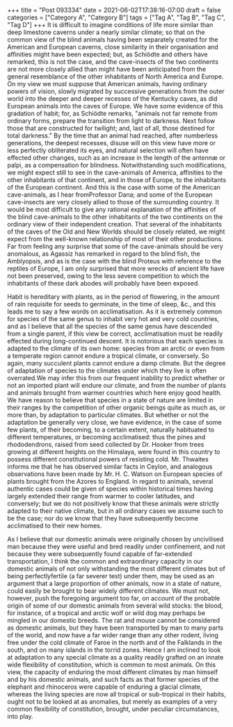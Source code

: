 +++
title = "Post 093334"
date = 2021-06-02T17:38:16-07:00
draft = false
categories = ["Category A", "Category B"]
tags = ["Tag A", "Tag B", "Tag C", "Tag D"]
+++
It is difficult to imagine conditions of life more similar than deep limestone caverns under a nearly similar climate; so that on the common view of the blind animals having been separately created for the American and European caverns, close similarity in their organisation and affinities might have been expected; but, as Schiödte and others have remarked, this is not the case, and the cave-insects of the two continents are not more closely allied than might have been anticipated from the general resemblance of the other inhabitants of North America and Europe. On my view we must suppose that American animals, having ordinary powers of vision, slowly migrated by successive generations from the outer world into the deeper and deeper recesses of the Kentucky caves, as did European animals into the caves of Europe. We have some evidence of this gradation of habit; for, as Schiödte remarks, "animals not far remote from ordinary forms, prepare the transition from light to darkness. Next follow those that are constructed for twilight; and, last of all, those destined for total darkness." By the time that an animal had reached, after numberless generations, the deepest recesses, disuse will on this view have more or less perfectly obliterated its eyes, and natural selection will often have effected other changes, such as an increase in the length of the antennæ or palpi, as a compensation for blindness. Notwithstanding such modifications, we might expect still to see in the cave-animals of America, affinities to the other inhabitants of that continent, and in those of Europe, to the inhabitants of the European continent. And this is the case with some of the American cave-animals, as I hear fromProfessor Dana; and some of the European cave-insects are very closely allied to those of the surrounding country. It would be most difficult to give any rational explanation of the affinities of the blind cave-animals to the other inhabitants of the two continents on the ordinary view of their independent creation. That several of the inhabitants of the caves of the Old and New Worlds should be closely related, we might expect from the well-known relationship of most of their other productions. Far from feeling any surprise that some of the cave-animals should be very anomalous, as Agassiz has remarked in regard to the blind fish, the Amblyopsis, and as is the case with the blind Proteus with reference to the reptiles of Europe, I am only surprised that more wrecks of ancient life have not been preserved, owing to the less severe competition to which the inhabitants of these dark abodes will probably have been exposed.

Habit is hereditary with plants, as in the period of flowering, in the amount of rain requisite for seeds to germinate, in the time of sleep, &c., and this leads me to say a few words on acclimatisation. As it is extremely common for species of the same genus to inhabit very hot and very cold countries, and as I believe that all the species of the same genus have descended from a single parent, if this view be correct, acclimatisation must be readily effected during long-continued descent. It is notorious that each species is adapted to the climate of its own home: species from an arctic or even from a temperate region cannot endure a tropical climate, or conversely. So again, many succulent plants cannot endure a damp climate. But the degree of adaptation of species to the climates under which they live is often overrated.We may infer this from our frequent inability to predict whether or not an imported plant will endure our climate, and from the number of plants and animals brought from warmer countries which here enjoy good health. We have reason to believe that species in a state of nature are limited in their ranges by the competition of other organic beings quite as much as, or more than, by adaptation to particular climates. But whether or not the adaptation be generally very close, we have evidence, in the case of some few plants, of their becoming, to a certain extent, naturally habituated to different temperatures, or becoming acclimatised: thus the pines and rhododendrons, raised from seed collected by Dr. Hooker from trees growing at different heights on the Himalaya, were found in this country to possess different constitutional powers of resisting cold. Mr. Thwaites informs me that he has observed similar facts in Ceylon, and analogous observations have been made by Mr. H. C. Watson on European species of plants brought from the Azores to England. In regard to animals, several authentic cases could be given of species within historical times having largely extended their range from warmer to cooler latitudes, and conversely; but we do not positively know that these animals were strictly adapted to their native climate, but in all ordinary cases we assume such to be the case; nor do we know that they have subsequently become acclimatised to their new homes.

As I believe that our domestic animals were originally chosen by uncivilised man because they were useful and bred readily under confinement, and not because they were subsequently found capable of far-extended transportation, I think the common and extraordinary capacity in our domestic animals of not only withstanding the most different climates but of being perfectlyfertile (a far severer test) under them, may be used as an argument that a large proportion of other animals, now in a state of nature, could easily be brought to bear widely different climates. We must not, however, push the foregoing argument too far, on account of the probable origin of some of our domestic animals from several wild stocks: the blood, for instance, of a tropical and arctic wolf or wild dog may perhaps be mingled in our domestic breeds. The rat and mouse cannot be considered as domestic animals, but they have been transported by man to many parts of the world, and now have a far wider range than any other rodent, living free under the cold climate of Faroe in the north and of the Falklands in the south, and on many islands in the torrid zones. Hence I am inclined to look at adaptation to any special climate as a quality readily grafted on an innate wide flexibility of constitution, which is common to most animals. On this view, the capacity of enduring the most different climates by man himself and by his domestic animals, and such facts as that former species of the elephant and rhinoceros were capable of enduring a glacial climate, whereas the living species are now all tropical or sub-tropical in their habits, ought not to be looked at as anomalies, but merely as examples of a very common flexibility of constitution, brought, under peculiar circumstances, into play.
